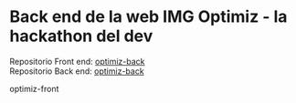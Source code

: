 # Back end de la web IMG Optimiz - la hackathon del dev
Repositorio Front end: [optimiz-back](https://github.com/jonnathan4rt/optimiz-front)  
Repositorio Back end:  [optimiz-back](https://github.com/jonnathan4rt/optimiz-back)  


optimiz-front

